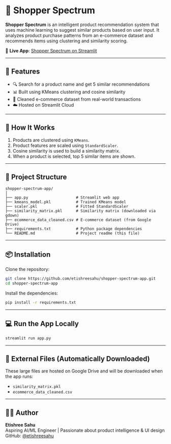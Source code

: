 # 🛒 Shopper Spectrum

**Shopper Spectrum** is an intelligent product recommendation system that uses machine learning to suggest similar products based on user input. It analyzes product purchase patterns from an e-commerce dataset and recommends items using clustering and similarity scoring.

🎯 **Live App**: [Shopper Spectrum on Streamlit](https://shopper-spectrum-app-hqtme5uzbdcjeqnzrjz9lk.streamlit.app/)

---

## 🚀 Features

- 🔍 Search for a product name and get 5 similar recommendations
- 📊 Built using KMeans clustering and cosine similarity
- 📁 Cleaned e-commerce dataset from real-world transactions
- ☁️ Hosted on Streamlit Cloud

---

## 🧠 How It Works

1. Products are clustered using `KMeans`.
2. Product features are scaled using `StandardScaler`.
3. Cosine similarity is used to build a similarity matrix.
4. When a product is selected, top 5 similar items are shown.

---

## 📁 Project Structure

```
shopper-spectrum-app/
│
├── app.py                     # Streamlit web app
├── kmeans_model.pkl           # Trained KMeans model
├── scaler.pkl                 # Fitted StandardScaler
├── similarity_matrix.pkl      # Similarity matrix (downloaded via gdown)
├── ecommerce_data_cleaned.csv # E-commerce dataset (from Google Drive)
├── requirements.txt           # Python package dependencies
└── README.md                  # Project readme (this file)
```

---

## 📦 Installation

Clone the repository:

```bash
git clone https://github.com/etishreesahu/shopper-spectrum-app.git
cd shopper-spectrum-app
```

Install the dependencies:

```bash
pip install -r requirements.txt
```

---

## 💻 Run the App Locally

```bash
streamlit run app.py
```

---

## 🔗 External Files (Automatically Downloaded)

These large files are hosted on Google Drive and will be downloaded when the app runs:

- `similarity_matrix.pkl`
- `ecommerce_data_cleaned.csv`

---

## 👩‍💻 Author

**Etishree Sahu**  
Aspiring AI/ML Engineer | Passionate about product intelligence & UI design  
GitHub: [@etishreesahu](https://github.com/etishreesahu)
